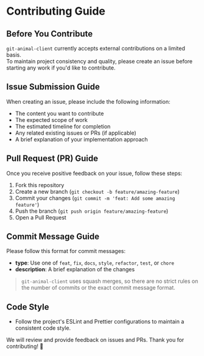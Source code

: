 # Contributing Guide

## Before You Contribute

`git-animal-client` currently accepts external contributions on a limited basis.  
To maintain project consistency and quality, please create an issue before starting any work if you'd like to contribute.

## Issue Submission Guide

When creating an issue, please include the following information:

- The content you want to contribute
- The expected scope of work
- The estimated timeline for completion
- Any related existing issues or PRs (if applicable)
- A brief explanation of your implementation approach

## Pull Request (PR) Guide

Once you receive positive feedback on your issue, follow these steps:

1. Fork this repository
2. Create a new branch (`git checkout -b feature/amazing-feature`)
3. Commit your changes (`git commit -m 'feat: Add some amazing feature'`)
4. Push the branch (`git push origin feature/amazing-feature`)
5. Open a Pull Request

## Commit Message Guide

Please follow this format for commit messages:

- **type**: Use one of `feat`, `fix`, `docs`, `style`, `refactor`, `test`, or `chore`
- **description**: A brief explanation of the changes

> `git-animal-client` uses squash merges, so there are no strict rules on the number of commits or the exact commit message format.

## Code Style

- Follow the project's ESLint and Prettier configurations to maintain a consistent code style.

We will review and provide feedback on issues and PRs. Thank you for contributing! 🙏

